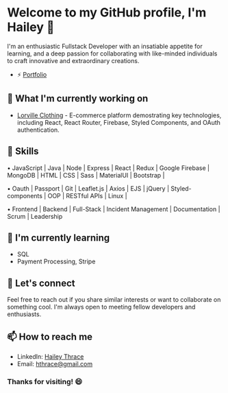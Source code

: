 # Welcome to my GitHub profile, I'm Hailey 👋

I'm an enthusiastic Fullstack Developer with an insatiable appetite for learning, and a deep passion for collaborating with like-minded individuals to craft innovative and extraordinary creations.

- ⚡ [Portfolio](https://hthrace.github.io/Portfolio/)

## 🚀 What I'm currently working on

- [Lorville Clothing](https://github.com/Hthrace/LorvilleClothing) - E-commerce platform demostrating key technologies, including React, React Router, Firebase, Styled Components, and OAuth authentication.

## 🔧 Skills

• JavaScript | Java | Node | Express | React | Redux | Google Firebase | MongoDB | HTML | CSS | Sass | MaterialUI | Bootstrap |

• Oauth | Passport | Git | Leaflet.js | Axios | EJS | jQuery | Styled-components | OOP | RESTful APIs | Linux |

• Frontend | Backend | Full-Stack | Incident Management | Documentation | Scrum | Leadership 

## 🌱 I'm currently learning

- SQL
- Payment Processing, Stripe

## 💬 Let's connect

Feel free to reach out if you share similar interests or want to collaborate on something cool. I'm always open to meeting fellow developers and enthusiasts.

## 📫 How to reach me

- LinkedIn: [Hailey Thrace ](https://www.linkedin.com/in/hthrace/)
- Email: [hthrace@gmail.com](mailto:hthrace@gmail.com)

### Thanks for visiting! 😄

<!--
**Hthrace/Hthrace** is a ✨ _special_ ✨ repository because its `README.md` (this file) appears on your GitHub profile.

Here are some ideas to get you started:

- 🔭 I’m currently working on ...
- 🌱 I’m currently learning ...
- 👯 I’m looking to collaborate on ...
- 🤔 I’m looking for help with ...
- 💬 Ask me about ...
- 📫 How to reach me: ...
- 😄 Pronouns: ...
- ⚡ Fun fact: ...
-->

